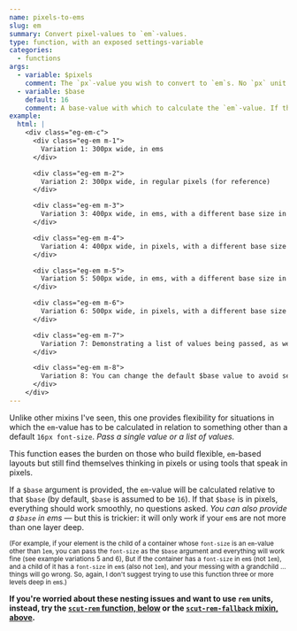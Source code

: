 ```yaml
---
name: pixels-to-ems
slug: em
summary: Convert pixel-values to `em`-values.
type: function, with an exposed settings-variable
categories:
  - functions
args:
  - variable: $pixels
    comment: The `px`-value you wish to convert to `em`s. No `px` unit necessary (e.g. `20` is fine, so is `20px`). *Passing a list will result in a list of `rem` values* (see examples).
  - variable: $base
    default: 16
    comment: A base-value with which to calculate the `em`-value. If there are no units, it's interpreted as *pixels*; but you can use `em`-values, as well. **The `$base` default value can be changed for your project by setting your own `$scut-em-base` variable prior to using this function** (see examples).
example:
  html: |
    <div class="eg-em-c">
      <div class="eg-em m-1">
        Variation 1: 300px wide, in ems
      </div>

      <div class="eg-em m-2">
        Variation 2: 300px wide, in regular pixels (for reference)
      </div>

      <div class="eg-em m-3">
        Variation 3: 400px wide, in ems, with a different base size in px
      </div>

      <div class="eg-em m-4">
        Variation 4: 400px wide, in pixels, with a different base size in px
      </div>

      <div class="eg-em m-5">
        Variation 5: 500px wide, in ems, with a different base size in ems
      </div>

      <div class="eg-em m-6">
        Variation 6: 500px wide, in pixels, with a different base size in ems
      </div>

      <div class="eg-em m-7">
        Variation 7: Demonstrating a list of values being passed, as well as the option of including or leaving out the px unit.
      </div>

      <div class="eg-em m-8">
        Variation 8: You can change the default $base value to avoid setting it manually over and over again.
      </div>
    </div>
---
```


Unlike other mixins I've seen, this one provides flexibility for situations in which the `em`-value has to be calculated in relation to something other than a default `16px font-size`. *Pass a single value or a list of values.*

This function eases the burden on those who build flexible, `em`-based layouts but still find themselves thinking in pixels or using tools that speak in pixels.

If a `$base` argument is provided, the `em`-value will be calculated relative to that `$base` (by default, `$base` is assumed to be `16`). If that `$base` is in pixels, everything should work smoothly, no questions asked. *You can also provide a `$base` in ems* &mdash; but this is trickier: it will only work if your `em`s are not more than one layer deep.

<small>(For example, if your element is the child of a container whose `font-size` is an `em`-value other than `1em`, you can pass the `font-size` as the `$base` argument and everything will work fine (see example variations 5 and 6), But if the container has a `font-size` in `em`s (not `1em`), and a child of it has a `font-size` in `em`s (also not `1em`), and your messing with a grandchild ... things will go wrong. So, again, I don't suggest trying to use this function three or more levels deep in `em`s.)</small>

**If you're worried about these nesting issues and want to use `rem` units, instead, try the [`scut-rem` function, below](#pixels-to-rems) or the [`scut-rem-fallback` mixin, above](#rems_with_fallback).**